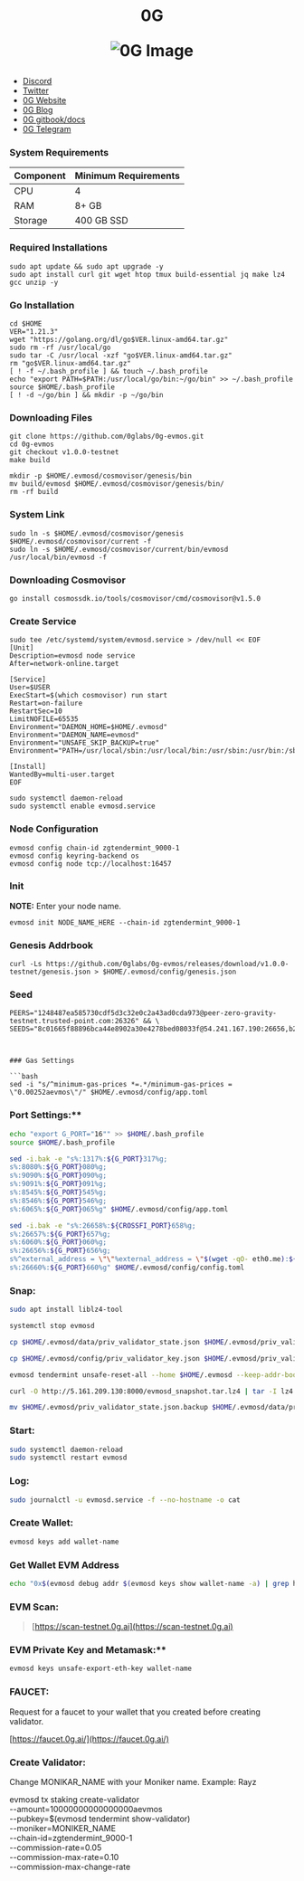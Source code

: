 <h1 align="center"> 0G

![0G Image](https://i.imgur.com/5SFSdi8.png)


</h1>

 * [Discord](https://discord.com/invite/0glabs)<br>
 * [Twitter](https://twitter.com/0G_labs)<br>
 * [0G Website](https://0g.ai/)<br>
 * [0G Blog](https://blog.0g.ai/)<br>
 * [0G gitbook/docs](https://zerogravity.gitbook.io/0g-doc/)<br>
 * [0G Telegram](https://t.me/web3_0glabs)<br>


### System Requirements

| Component | Minimum Requirements |
|---|---|
| CPU | 4 |
| RAM | 8+ GB |
| Storage | 400 GB SSD |

### Required Installations

```
sudo apt update && sudo apt upgrade -y
sudo apt install curl git wget htop tmux build-essential jq make lz4 gcc unzip -y
```

### Go Installation

```
cd $HOME
VER="1.21.3"
wget "https://golang.org/dl/go$VER.linux-amd64.tar.gz"
sudo rm -rf /usr/local/go
sudo tar -C /usr/local -xzf "go$VER.linux-amd64.tar.gz"
rm "go$VER.linux-amd64.tar.gz"
[ ! -f ~/.bash_profile ] && touch ~/.bash_profile
echo "export PATH=$PATH:/usr/local/go/bin:~/go/bin" >> ~/.bash_profile
source $HOME/.bash_profile
[ ! -d ~/go/bin ] && mkdir -p ~/go/bin
```

###  Downloading Files

```
git clone https://github.com/0glabs/0g-evmos.git
cd 0g-evmos
git checkout v1.0.0-testnet
make build
```
```
mkdir -p $HOME/.evmosd/cosmovisor/genesis/bin
mv build/evmosd $HOME/.evmosd/cosmovisor/genesis/bin/
rm -rf build
```

###  System Link

```
sudo ln -s $HOME/.evmosd/cosmovisor/genesis $HOME/.evmosd/cosmovisor/current -f
sudo ln -s $HOME/.evmosd/cosmovisor/current/bin/evmosd /usr/local/bin/evmosd -f
```

###  Downloading Cosmovisor

```
go install cosmossdk.io/tools/cosmovisor/cmd/cosmovisor@v1.5.0
```

###  Create Service

```
sudo tee /etc/systemd/system/evmosd.service > /dev/null << EOF
[Unit]
Description=evmosd node service
After=network-online.target

[Service]
User=$USER
ExecStart=$(which cosmovisor) run start
Restart=on-failure
RestartSec=10
LimitNOFILE=65535
Environment="DAEMON_HOME=$HOME/.evmosd"
Environment="DAEMON_NAME=evmosd"
Environment="UNSAFE_SKIP_BACKUP=true"
Environment="PATH=/usr/local/sbin:/usr/local/bin:/usr/sbin:/usr/bin:/sbin:/bin:/usr/games:/usr/local/games:/snap/bin:$HOME/.evmosd/cosmovisor/current/bin"

[Install]
WantedBy=multi-user.target
EOF
```
```
sudo systemctl daemon-reload
sudo systemctl enable evmosd.service
```

###  Node Configuration

```
evmosd config chain-id zgtendermint_9000-1
evmosd config keyring-backend os
evmosd config node tcp://localhost:16457
```

###  Init

**NOTE:** Enter your node name.

```
evmosd init NODE_NAME_HERE --chain-id zgtendermint_9000-1
```

###  Genesis Addrbook

```
curl -Ls https://github.com/0glabs/0g-evmos/releases/download/v1.0.0-testnet/genesis.json > $HOME/.evmosd/config/genesis.json
```

###  Seed

```
PEERS="1248487ea585730cdf5d3c32e0c2a43ad0cda973@peer-zero-gravity-testnet.trusted-point.com:26326" && \
SEEDS="8c01665f88896bca44e8902a30e4278bed08033f@54.241.167.190:26656,b288e8b37f4b0dbd9a03e8ce926cd9c801aacf27



### Gas Settings

```bash
sed -i "s/^minimum-gas-prices *=.*/minimum-gas-prices = \"0.00252aevmos\"/" $HOME/.evmosd/config/app.toml
```

### Port Settings:**

```bash
echo "export G_PORT="16"" >> $HOME/.bash_profile
source $HOME/.bash_profile

sed -i.bak -e "s%:1317%:${G_PORT}317%g;
s%:8080%:${G_PORT}080%g;
s%:9090%:${G_PORT}090%g;
s%:9091%:${G_PORT}091%g;
s%:8545%:${G_PORT}545%g;
s%:8546%:${G_PORT}546%g;
s%:6065%:${G_PORT}065%g" $HOME/.evmosd/config/app.toml

sed -i.bak -e "s%:26658%:${CROSSFI_PORT}658%g;
s%:26657%:${G_PORT}657%g;
s%:6060%:${G_PORT}060%g;
s%:26656%:${G_PORT}656%g;
s%^external_address = \"\"%external_address = \"$(wget -qO- eth0.me):${G_PORT}656\"%;
s%:26660%:${G_PORT}660%g" $HOME/.evmosd/config/config.toml
```

### Snap:

```bash
sudo apt install liblz4-tool

systemctl stop evmosd

cp $HOME/.evmosd/data/priv_validator_state.json $HOME/.evmosd/priv_validator_state.json.backup

cp $HOME/.evmosd/config/priv_validator_key.json $HOME/.evmosd/priv_validator_key.json.backup

evmosd tendermint unsafe-reset-all --home $HOME/.evmosd --keep-addr-book

curl -O http://5.161.209.130:8000/evmosd_snapshot.tar.lz4 | tar -I lz4 -xf - -C $HOME/.evmosd

mv $HOME/.evmosd/priv_validator_state.json.backup $HOME/.evmosd/data/priv_validator_state.json
```

### Start:

```bash
sudo systemctl daemon-reload
sudo systemctl restart evmosd
```

### Log:

```bash
sudo journalctl -u evmosd.service -f --no-hostname -o cat
```

### Create Wallet:

```bash
evmosd keys add wallet-name
```

### Get Wallet EVM Address

```bash
echo "0x$(evmosd debug addr $(evmosd keys show wallet-name -a) | grep hex | awk '{print $3}')"
```

### EVM Scan:

> [https://scan-testnet.0g.ai](https://scan-testnet.0g.ai)

### EVM Private Key and Metamask:**

```bash
evmosd keys unsafe-export-eth-key wallet-name
```

### FAUCET:
Request for a faucet to your wallet that you created before creating validator.

 [https://faucet.0g.ai/](https://faucet.0g.ai/)

### Create Validator:

Change MONIKAR_NAME with your Moniker name. Example: Rayz

evmosd tx staking create-validator \
  --amount=10000000000000000aevmos \
  --pubkey=$(evmosd tendermint show-validator) \
  --moniker=MONIKER_NAME \
  --chain-id=zgtendermint_9000-1 \
  --commission-rate=0.05 \
  --commission-max-rate=0.10 \
  --commission-max-change-rate
